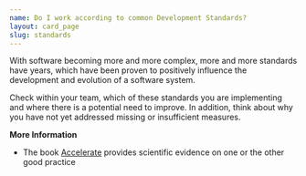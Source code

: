 ```yaml
---
name: Do I work according to common Development Standards?
layout: card_page
slug: standards
---
```

With software becoming more and more complex, more and more standards have years, which have been proven to positively influence the development and evolution of a software system. 

Check within your team, which of these standards you are implementing and where there is a potential need to improve. In addition, think about why you have not yet addressed missing or insufficient measures.

**More Information**

* The book [Accelerate](https://itrevolution.com/book/accelerate/) provides scientific evidence on one or the other good practice